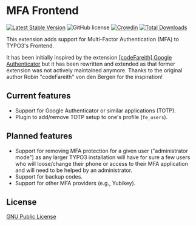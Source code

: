 # MFA Frontend

[![Latest Stable Version](https://poser.pugx.org/causal/mfa-frontend/v/stable)](https://extensions.typo3.org/extension/mfa_frontend/)
![GitHub license](https://img.shields.io/github/license/xperseguers/mfa_frontend.svg?style=flat-square&label=License)
[![Crowdin](https://badges.crowdin.net/typo3-extension-mfafrontend/localized.svg)](https://crowdin.com/project/typo3-extension-mfafrontend)
[![Total Downloads](https://poser.pugx.org/causal/mfa-frontend/d/total)](https://packagist.org/packages/causal/mfa-frontend)

This extension adds support for Multi-Factor Authentication (MFA) to TYPO3's
Frontend.

It has been initially inspired by the extension
[[codeFareith] Google Authenticator](https://extensions.typo3.org/extension/cf_google_authenticator)
but it has been rewritten and extended as that former extension was not
actively maintained anymore. Thanks to the original author
Robin "codeFareith" von den Bergen for the inspiration!

## Current features

- Support for Google Authenticator or similar applications (TOTP).
- Plugin to add/remove TOTP setup to one's profile (`fe_users`).

## Planned features

- Support for removing MFA protection for a given user ("administrator mode")
  as any larger TYPO3 installation will have for sure a few users who will
  loose/change their phone or access to their MFA application and will need to
  be helped by an administrator.
- Support for backup codes.
- Support for other MFA providers (e.g., Yubikey).


## License

[GNU Public License](https://opensource.org/license/gpl-3-0/)
